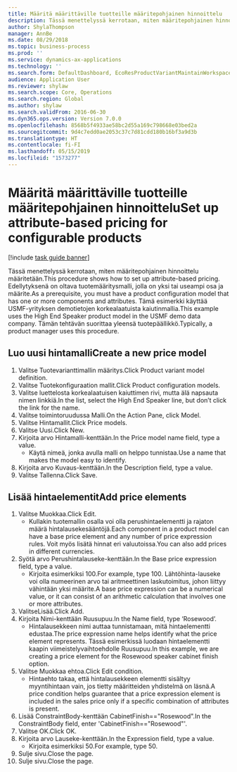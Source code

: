 ```yaml
---
title: Määritä määrittäville tuotteille määritepohjainen hinnoittelu
description: Tässä menettelyssä kerrotaan, miten määritepohjainen hinnoittelu määritetään.
author: ShylaThompson
manager: AnnBe
ms.date: 08/29/2018
ms.topic: business-process
ms.prod: ''
ms.service: dynamics-ax-applications
ms.technology: ''
ms.search.form: DefaultDashboard, EcoResProductVariantMaintainWorkspace, PCProductConfigurationModelListPage, PCPriceModelList, PCPriceModel, PCConstraintEditor
audience: Application User
ms.reviewer: shylaw
ms.search.scope: Core, Operations
ms.search.region: Global
ms.author: shylaw
ms.search.validFrom: 2016-06-30
ms.dyn365.ops.version: Version 7.0.0
ms.openlocfilehash: 8568b5f4933ae58bc2d55a169c798668e03bed2a
ms.sourcegitcommit: 9d4c7edd0ae2053c37c7d81cdd180b16bf3a9d3b
ms.translationtype: HT
ms.contentlocale: fi-FI
ms.lasthandoff: 05/15/2019
ms.locfileid: "1573277"
---
```

# <a name="set-up-attribute-based-pricing-for-configurable-products"></a><span data-ttu-id="c9292-103">Määritä määrittäville tuotteille määritepohjainen hinnoittelu</span><span class="sxs-lookup"><span data-stu-id="c9292-103">Set up attribute-based pricing for configurable products</span></span>

[!include [task guide banner](../../includes/task-guide-banner.md)]

<span data-ttu-id="c9292-104">Tässä menettelyssä kerrotaan, miten määritepohjainen hinnoittelu määritetään.</span><span class="sxs-lookup"><span data-stu-id="c9292-104">This procedure shows how to set up attribute-based pricing.</span></span> <span data-ttu-id="c9292-105">Edellytyksenä on oltava tuotemääritysmalli, jolla on yksi tai useampi osa ja määrite.</span><span class="sxs-lookup"><span data-stu-id="c9292-105">As a prerequisite, you must have a product configuration model that has one or more components and attributes.</span></span> <span data-ttu-id="c9292-106">Tämä esimerkki käyttää USMF-yrityksen demotietojen korkealaatuista kaiutinmallia.</span><span class="sxs-lookup"><span data-stu-id="c9292-106">This example uses the High End Speaker product model in the USMF demo data company.</span></span> <span data-ttu-id="c9292-107">Tämän tehtävän suorittaa yleensä tuotepäällikkö.</span><span class="sxs-lookup"><span data-stu-id="c9292-107">Typically, a product manager uses this procedure.</span></span>


## <a name="create-a-new-price-model"></a><span data-ttu-id="c9292-108">Luo uusi hintamalli</span><span class="sxs-lookup"><span data-stu-id="c9292-108">Create a new price model</span></span>
1. <span data-ttu-id="c9292-109">Valitse Tuotevarianttimallin määritys.</span><span class="sxs-lookup"><span data-stu-id="c9292-109">Click Product variant model definition.</span></span>
2. <span data-ttu-id="c9292-110">Valitse Tuotekonfiguraation mallit.</span><span class="sxs-lookup"><span data-stu-id="c9292-110">Click Product configuration models.</span></span>
3. <span data-ttu-id="c9292-111">Valitse luettelosta korkealaatuisen kaiuttimen rivi, mutta älä napsauta nimen linkkiä.</span><span class="sxs-lookup"><span data-stu-id="c9292-111">In the list, select the High End Speaker line, but don’t click the link for the name.</span></span>
4. <span data-ttu-id="c9292-112">Valitse toimintoruudussa Malli.</span><span class="sxs-lookup"><span data-stu-id="c9292-112">On the Action Pane, click Model.</span></span>
5. <span data-ttu-id="c9292-113">Valitse Hintamallit.</span><span class="sxs-lookup"><span data-stu-id="c9292-113">Click Price models.</span></span>
6. <span data-ttu-id="c9292-114">Valitse Uusi.</span><span class="sxs-lookup"><span data-stu-id="c9292-114">Click New.</span></span>
7. <span data-ttu-id="c9292-115">Kirjoita arvo Hintamalli-kenttään.</span><span class="sxs-lookup"><span data-stu-id="c9292-115">In the Price model name field, type a value.</span></span>
    * <span data-ttu-id="c9292-116">Käytä nimeä, jonka avulla malli on helppo tunnistaa.</span><span class="sxs-lookup"><span data-stu-id="c9292-116">Use a name that makes the model easy to identify.</span></span>  
8. <span data-ttu-id="c9292-117">Kirjoita arvo Kuvaus-kenttään.</span><span class="sxs-lookup"><span data-stu-id="c9292-117">In the Description field, type a value.</span></span>
9. <span data-ttu-id="c9292-118">Valitse Tallenna.</span><span class="sxs-lookup"><span data-stu-id="c9292-118">Click Save.</span></span>

## <a name="add-price-elements"></a><span data-ttu-id="c9292-119">Lisää hintaelementit</span><span class="sxs-lookup"><span data-stu-id="c9292-119">Add price elements</span></span>
1. <span data-ttu-id="c9292-120">Valitse Muokkaa.</span><span class="sxs-lookup"><span data-stu-id="c9292-120">Click Edit.</span></span>
    * <span data-ttu-id="c9292-121">Kullakin tuotemallin osalla voi olla perushintaelementti ja rajaton määrä hintalausekesääntöjä.</span><span class="sxs-lookup"><span data-stu-id="c9292-121">Each component in a product model can have a base price element and any number of price expression rules.</span></span> <span data-ttu-id="c9292-122">Voit myös lisätä hinnat eri valuutoissa.</span><span class="sxs-lookup"><span data-stu-id="c9292-122">You can also add prices in different currencies.</span></span>  
2. <span data-ttu-id="c9292-123">Syötä arvo Perushintalauseke-kenttään.</span><span class="sxs-lookup"><span data-stu-id="c9292-123">In the Base price expression field, type a value.</span></span>
    * <span data-ttu-id="c9292-124">Kirjoita esimerkiksi 100.</span><span class="sxs-lookup"><span data-stu-id="c9292-124">For example, type 100.</span></span>   <span data-ttu-id="c9292-125">Lähtöhinta-lauseke voi olla numeerinen arvo tai aritmeettinen laskutoimitus, johon liittyy vähintään yksi määrite.</span><span class="sxs-lookup"><span data-stu-id="c9292-125">A base price expression can be a numerical value, or it can consist of an arithmetic calculation that involves one or more attributes.</span></span>  
3. <span data-ttu-id="c9292-126">ValitseLisää.</span><span class="sxs-lookup"><span data-stu-id="c9292-126">Click Add.</span></span>
4. <span data-ttu-id="c9292-127">Kirjoita Nimi-kenttään Ruusupuu.</span><span class="sxs-lookup"><span data-stu-id="c9292-127">In the Name field, type ‘Rosewood’.</span></span>
    * <span data-ttu-id="c9292-128">Hintalausekkeen nimi auttaa tunnistamaan, mitä hintaelementti edustaa.</span><span class="sxs-lookup"><span data-stu-id="c9292-128">The price expression name helps identify what the price element represents.</span></span> <span data-ttu-id="c9292-129">Tässä esimerkissä luodaan hintaelementti kaapin viimeistelyvaihtoehdolle Ruusupuu.</span><span class="sxs-lookup"><span data-stu-id="c9292-129">In this example, we are creating a price element for the Rosewood speaker cabinet finish option.</span></span>  
5. <span data-ttu-id="c9292-130">Valitse Muokkaa ehtoa.</span><span class="sxs-lookup"><span data-stu-id="c9292-130">Click Edit condition.</span></span>
    * <span data-ttu-id="c9292-131">Hintaehto takaa, että hintalausekkeen elementti sisältyy myyntihintaan vain, jos tietty määritteiden yhdistelmä on läsnä.</span><span class="sxs-lookup"><span data-stu-id="c9292-131">A price condition helps guarantee that a price expression element is included in the sales price only if a specific combination of attributes is present.</span></span>  
6. <span data-ttu-id="c9292-132">Lisää ConstraintBody-kenttään CabinetFinish=="Rosewood".</span><span class="sxs-lookup"><span data-stu-id="c9292-132">In the ConstraintBody field, enter 'CabinetFinish=="Rosewood"'.</span></span>
7. <span data-ttu-id="c9292-133">Valitse OK.</span><span class="sxs-lookup"><span data-stu-id="c9292-133">Click OK.</span></span>
8. <span data-ttu-id="c9292-134">Kirjoita arvo Lauseke-kenttään.</span><span class="sxs-lookup"><span data-stu-id="c9292-134">In the Expression field, type a value.</span></span>
    * <span data-ttu-id="c9292-135">Kirjoita esimerkiksi 50.</span><span class="sxs-lookup"><span data-stu-id="c9292-135">For example, type 50.</span></span>  
9. <span data-ttu-id="c9292-136">Sulje sivu.</span><span class="sxs-lookup"><span data-stu-id="c9292-136">Close the page.</span></span>
10. <span data-ttu-id="c9292-137">Sulje sivu.</span><span class="sxs-lookup"><span data-stu-id="c9292-137">Close the page.</span></span>

